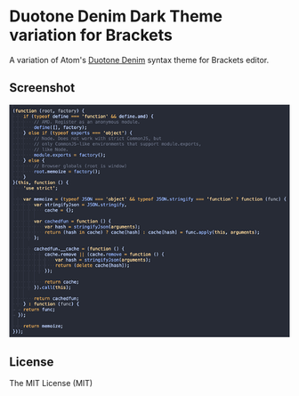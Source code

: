 # Duotone Denim Dark Theme variation for Brackets

A variation of Atom's [Duotone Denim](https://atom.io/themes/duotone-denim-syntax) syntax theme for Brackets editor.

## Screenshot

![](https://raw.githubusercontent.com/georapbox/brackets-duotone-denim-theme/master/screenshot.png)

## License

The MIT License (MIT)
